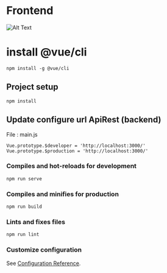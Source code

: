 # Frontend

![Alt Text](https://incamotors.com.pe/ezgif.gif)

# install @vue/cli

```
npm install -g @vue/cli
```

## Project setup
```
npm install
```

## Update configure url ApiRest (backend) 
File : main.js

```
Vue.prototype.$developer = 'http://localhost:3000/'
Vue.prototype.$production = 'http://localhost:3000/'
```

### Compiles and hot-reloads for development
```
npm run serve
```

### Compiles and minifies for production
```
npm run build
```

### Lints and fixes files
```
npm run lint
```

### Customize configuration
See [Configuration Reference](https://cli.vuejs.org/config/).
